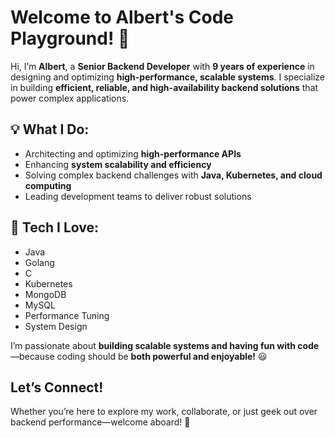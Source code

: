 # Welcome to Albert's Code Playground! 🚀

Hi, I’m **Albert**, a **Senior Backend Developer** with **9 years of experience** in designing and optimizing **high-performance, scalable systems**. I specialize in building **efficient, reliable, and high-availability backend solutions** that power complex applications.

## 💡 What I Do:
- Architecting and optimizing **high-performance APIs**
- Enhancing **system scalability and efficiency**
- Solving complex backend challenges with **Java, Kubernetes, and cloud computing**
- Leading development teams to deliver robust solutions

## 🔧 Tech I Love:
- Java
- Golang
- C
- Kubernetes
- MongoDB
- MySQL
- Performance Tuning
- System Design

I’m passionate about **building scalable systems and having fun with code**—because coding should be **both powerful and enjoyable!** 😃

## **Let’s Connect!**
Whether you’re here to explore my work, collaborate, or just geek out over backend performance—welcome aboard! 🚀



